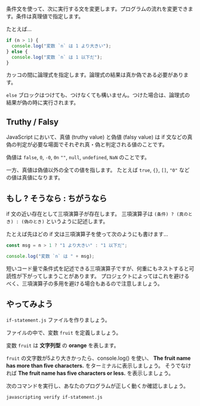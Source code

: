 条件文を使って、次に実行する文を変更します。プログラムの流れを変更できます。条件は真理値で指定します。

たとえば...

```js
if (n > 1) {
  console.log("変数 `n` は 1 より大きい");
} else {
  console.log("変数 `n` は 1 以下だ");
}
```

カッコの間に論理式を指定します。論理式の結果は真か偽である必要があります。

`else` ブロックはつけても、つけなくても構いません。つけた場合は、論理式の結果が偽の時に実行されます。

## Truthy / Falsy

JavaScript において、真値 (truthy value) と偽値 (falsy value) は if 文などの真偽の判定が必要な場面でそれぞれ真・偽と判定される値のことです。

偽値は `false`, `0`, `-0`, `0n` `""`, `null`, `undefined`, `NaN` のことです。

一方、真値は偽値以外の全ての値を指します。
たとえば `true`, `{}`, `[]`, `"0"` などの値は真値になります。

## もし ? そうなら : ちがうなら

if 文の近い存在として三項演算子が存在します。
三項演算子は `(条件) ? (真のとき) : (偽のとき)` というように記述します。

たとえば先ほどの if 文は三項演算子を使って次のようにも書けます...

```js
const msg = n > 1 ? "1 より大きい" : "1 以下だ";

console.log("変数 `n` は " + msg);
```

短いコード量で条件式を記述できる三項演算子ですが、何重にもネストすると可読性が下がってしまうことがあります。
プロジェクトによってはこれを避けるべく、三項演算子の多用を避ける場合もあるので注意しましょう。

## やってみよう

`if-statement.js` ファイルを作りましょう。

ファイルの中で、変数 `fruit` を定義しましょう。

変数 `fruit` は **文字列型** の **orange** を表します。

`fruit` の文字数が5より大きかったら、console.log() を使い、 **The fruit name has more than five characters.** をターミナルに表示しましょう。
そうでなければ **The fruit name has five characters or less.** を表示しましょう。

次のコマンドを実行し、あなたのプログラムが正しく動くか確認しましょう。

```bash
javascripting verify if-statement.js
```
